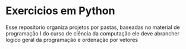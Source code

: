# Exercicios em Python 
Esse repositorio organiza projetos por pastas, baseadas
no material de programação I do curso de ciência da computação
ele deve abrancher logico geral da programação e ordenação por vetores

